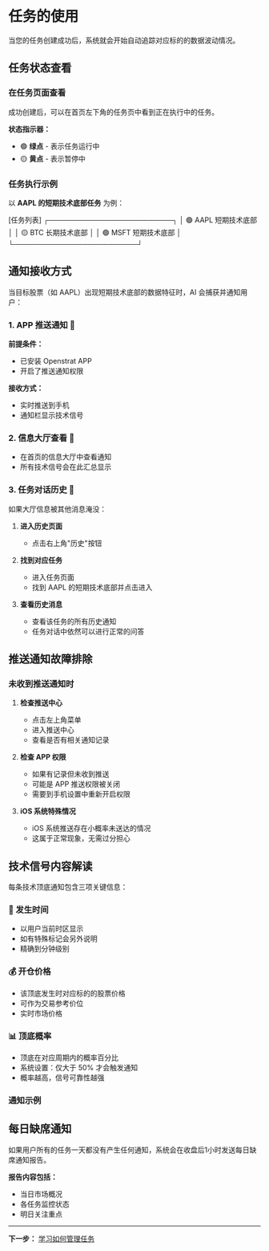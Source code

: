 # 任务的使用

当您的任务创建成功后，系统就会开始自动追踪对应标的的数据波动情况。

## 任务状态查看

### 在任务页面查看

成功创建后，可以在首页左下角的任务页中看到正在执行中的任务。

**状态指示器：**
- 🟢 **绿点** - 表示任务运行中
- 🟡 **黄点** - 表示暂停中

### 任务执行示例

以 **AAPL 的短期技术底部任务** 为例：

[任务列表]
┌─────────────────────────┐
│ 🟢 AAPL 短期技术底部      │
│ 🟡 BTC 长期技术底部       │
│ 🟢 MSFT 短期技术底部      │
└─────────────────────────┘

## 通知接收方式

当目标股票（如 AAPL）出现短期技术底部的数据特征时，AI 会捕获并通知用户：

### 1. APP 推送通知 📱

**前提条件：**
- 已安装 Openstrat APP
- 开启了推送通知权限

**接收方式：**
- 实时推送到手机
- 通知栏显示技术信号

### 2. 信息大厅查看 📢

- 在首页的信息大厅中查看通知
- 所有技术信号会在此汇总显示

### 3. 任务对话历史 💬

如果大厅信息被其他消息淹没：

1. **进入历史页面**
    - 点击右上角"历史"按钮

2. **找到对应任务**
    - 进入任务页面
    - 找到 AAPL 的短期技术底部并点击进入

3. **查看历史消息**
    - 查看该任务的所有历史通知
    - 任务对话中依然可以进行正常的问答

## 推送通知故障排除

### 未收到推送通知时

1. **检查推送中心**
    - 点击左上角菜单
    - 进入推送中心
    - 查看是否有相关通知记录

2. **检查 APP 权限**
    - 如果有记录但未收到推送
    - 可能是 APP 推送权限被关闭
    - 需要到手机设置中重新开启权限

3. **iOS 系统特殊情况**
    - iOS 系统推送存在小概率未送达的情况
    - 这属于正常现象，无需过分担心

## 技术信号内容解读

每条技术顶底通知包含三项关键信息：

### 📅 发生时间
- 以用户当前时区显示
- 如有特殊标记会另外说明
- 精确到分钟级别

### 💰 开仓价格
- 该顶底发生时对应标的的股票价格
- 可作为交易参考价位
- 实时市场价格

### 📊 顶底概率
- 顶底在对应周期内的概率百分比
- 系统设置：仅大于 50% 才会触发通知
- 概率越高，信号可靠性越强

### 通知示例

## 每日缺席通知

如果用户所有的任务一天都没有产生任何通知，系统会在收盘后1小时发送每日缺席通知报告。

**报告内容包括：**
- 当日市场概况
- 各任务监控状态
- 明日关注重点

---

**下一步：** [学习如何管理任务](guide/manage-task.md)